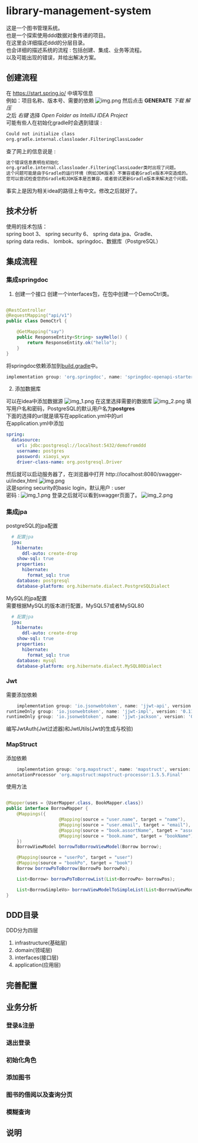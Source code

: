 # library-management-system

这是一个图书管理系统。  
也是一个探索使用ddd数据对象传递的项目。  
在这里会详细描述ddd的分层目录。  
也会详细的描述系统的流程 : 包括创建、集成、业务等流程。  
以及可能出现的错误，并给出解决方案。

## 创建流程

在 https://start.spring.io/ 中填写信息  
例如：项目名称、版本号、需要的依赖
![img.png](img/img.png)
然后点击 **GENERATE** _下载_ _解压_   
之后 _右键_ 选择 _Open Folder as IntelliJ IDEA Project_  
可能有些人在初始化gradle时会遇到错误 :

```html
Could not initialize class
org.gradle.internal.classloader.FilteringClassLoader
```

查了网上的信息说是 :

```html
这个错误信息表明在初始化
org.gradle.internal.classloader.FilteringClassLoader类时出现了问题。
这个问题可能是由于Gradle的运行环境（例如JDK版本）不兼容或者Gradle版本冲突造成的。
您可以尝试检查您的Gradle和JDK版本是否兼容，或者尝试更新Gradle版本来解决这个问题。
```

事实上是因为相关idea的路径上有中文。修改之后就好了。

## 技术分析

使用的技术包括：  
spring boot 3、 spring security 6、 spring data jpa、Gradle、  
spring data redis、 lombok、springdoc、数据库（PostgreSQL）

## 集成流程

### 集成springdoc

1. 创建一个接口
   创建一个interfaces包，在包中创建一个DemoCtrl类。

```java

@RestController
@RequestMapping("api/v1")
public class DemoCtrl {

	@GetMapping("say")
	public ResponseEntity<String> sayHello() {
		return ResponseEntity.ok("hello");
	}
}
```

将springdoc依赖添加到[build.gradle](build.gradle)中。

```groovy
implementation group: 'org.springdoc', name: 'springdoc-openapi-starter-webmvc-ui', version: '2.1.0'
```

2. 添加数据库

可以在idea中添加数据源
![img_1.png](img/img_1.png)
在这里选择需要的数据库
![img_2.png](img/img_2.png)
填写用户名和密码，PostgreSQL的默认用户名为**postgres**  
下面的选择的url就是填写在application.yml中的url  
在application.yml中添加

```yaml
spring:
  datasource:
    url: jdbc:postgresql://localhost:5432/demofromddd
    username: postgres
    password: xiaoyi_wyx
    driver-class-name: org.postgresql.Driver
```

然后就可以启动服务器了，在浏览器中打开
http://localhost:8080/swagger-ui/index,html
![img.png](img/img_3.png)  
这是spring security的basic login，默认用户 : user  
密码 : ![img_1.png](img/img_4.png)
登录之后就可以看到swagger页面了。
![img_2.png](img/img_5.png)

### 集成jpa

postgreSQL的jpa配置

```yaml
  # 配置jpa
  jpa:
    hibernate:
      ddl-auto: create-drop
    show-sql: true
    properties:
      hibernate:
        format_sql: true
    database: postgresql
    database-platform: org.hibernate.dialect.PostgreSQLDialect
```

MySQL的jpa配置  
需要根据MySQL的版本进行配置，MySQL57或者MySQL80

```yaml
  # 配置jpa
  jpa:
    hibernate:
      ddl-auto: create-drop
    show-sql: true
    properties:
      hibernate:
        format_sql: true
    database: mysql
    database-platform: org.hibernate.dialect.MySQL80Dialect
```

### Jwt

需要添加依赖

```groovy
    implementation group: 'io.jsonwebtoken', name: 'jjwt-api', version: '0.11.5'
runtimeOnly group: 'io.jsonwebtoken', name: 'jjwt-impl', version: '0.11.5'
runtimeOnly group: 'io.jsonwebtoken', name: 'jjwt-jackson', version: '0.11.5'
```

编写JwtAuth(Jwt过滤器)和JwtUtils(Jwt的生成与校验)

### MapStruct

添加依赖

```groovy
    implementation group: 'org.mapstruct', name: 'mapstruct', version: '1.5.5.Final'
annotationProcessor 'org.mapstruct:mapstruct-processor:1.5.5.Final'
```

使用方法

```java

@Mapper(uses = {UserMapper.class, BookMapper.class})
public interface BorrowMapper {
	@Mappings({
					@Mapping(source = "user.name", target = "name"),
					@Mapping(source = "user.email", target = "email"),
					@Mapping(source = "book.assortName", target = "assortName"),
					@Mapping(source = "book.name", target = "bookName")
	})
	BorrowViewModel borrowToBorrowViewModel(Borrow borrow);

	@Mapping(source = "userPo", target = "user")
	@Mapping(source = "bookPo", target = "book")
	Borrow borrowPoToBorrow(BorrowPo borrowPo);

	List<Borrow> borrowPoToBorrowList(List<BorrowPo> borrowPos);

	List<BorrowSimpleVo> borrowViewModelToSimpleList(List<BorrowViewModel> borrows);
}
```

## DDD目录

DDD分为四层

1. infrastructure(基础层)
2. domain(领域层)
3. interfaces(接口层)
4. application(应用层)

## 完善配置

## 业务分析

### 登录&注册

### 退出登录

### 初始化角色

### 添加图书

### 图书的借阅以及查询分页

### 模糊查询

## 说明